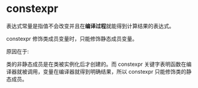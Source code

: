 # constexpr

表达式常量是指值不会改变并且在**编译过程**就能得到计算结果的表达式。

constexpr 修饰类成员变量时，只能修饰静态成员变量。

原因在于:

类的非静态成员是在类被实例化后才创建的。而 constexpr 关键字表明函数在编译器就被调用，变量在编译器就得到明确结果，所以 constexpr 只能修饰类的静态成员。